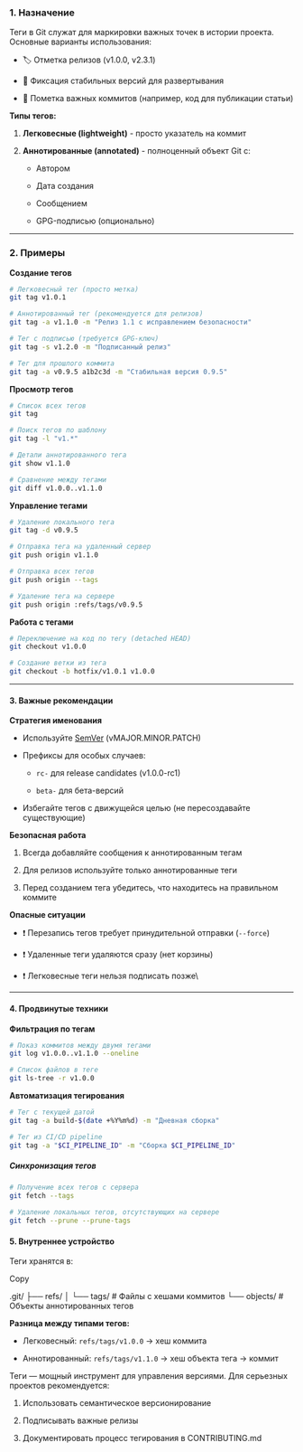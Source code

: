 ### 1. Назначение

Теги в Git служат для маркировки важных точек в истории проекта. Основные варианты использования:

- 🏷️ Отметка релизов (v1.0.0, v2.3.1)

- 🔖 Фиксация стабильных версий для развертывания

- 📌 Пометка важных коммитов (например, код для публикации статьи)

**Типы тегов:**

1. **Легковесные (lightweight)** - просто указатель на коммит

2. **Аннотированные (annotated)** - полноценный объект Git с:
    
    - Автором
    
    - Дата создания
    
    - Сообщением
    
    - GPG-подписью (опционально)

---
### 2. Примеры

 **Создание тегов**
```bash
# Легковесный тег (просто метка)
git tag v1.0.1

# Аннотированный тег (рекомендуется для релизов)
git tag -a v1.1.0 -m "Релиз 1.1 с исправлением безопасности"

# Тег с подписью (требуется GPG-ключ)
git tag -s v1.2.0 -m "Подписанный релиз"

# Тег для прошлого коммита
git tag -a v0.9.5 a1b2c3d -m "Стабильная версия 0.9.5"
```

 **Просмотр тегов**
```bash
# Список всех тегов
git tag

# Поиск тегов по шаблону
git tag -l "v1.*"

# Детали аннотированного тега
git show v1.1.0

# Сравнение между тегами
git diff v1.0.0..v1.1.0
```

 **Управление тегами**
```bash
# Удаление локального тега
git tag -d v0.9.5

# Отправка тега на удаленный сервер
git push origin v1.1.0

# Отправка всех тегов
git push origin --tags

# Удаление тега на сервере
git push origin :refs/tags/v0.9.5
```

**Работа с тегами**
```bash
# Переключение на код по тегу (detached HEAD)
git checkout v1.0.0

# Создание ветки из тега
git checkout -b hotfix/v1.0.1 v1.0.0
```

---
#### **3. Важные рекомендации**

 **Стратегия именования**

- Используйте [SemVer](https://semver.org/) (vMAJOR.MINOR.PATCH)

- Префиксы для особых случаев:
    
    - `rc-` для release candidates (v1.0.0-rc1)
    
    - `beta-` для бета-версий
    
- Избегайте тегов с движущейся целью (не пересоздавайте существующие)

**Безопасная работа**

1. Всегда добавляйте сообщения к аннотированным тегам

2. Для релизов используйте только аннотированные теги

3. Перед созданием тега убедитесь, что находитесь на правильном коммите

**Опасные ситуации**

- ❗ Перезапись тегов требует принудительной отправки (`--force`)

- ❗ Удаленные теги удаляются сразу (нет корзины)

- ❗ Легковесные теги нельзя подписать позже\

---
#### **4. Продвинутые техники**

**Фильтрация по тегам**
```bash
# Показ коммитов между двумя тегами
git log v1.0.0..v1.1.0 --oneline

# Список файлов в теге
git ls-tree -r v1.0.0
```

**Автоматизация тегирования**
```bash
# Тег с текущей датой
git tag -a build-$(date +%Y%m%d) -m "Дневная сборка"

# Тег из CI/CD pipeline
git tag -a "$CI_PIPELINE_ID" -m "Сборка $CI_PIPELINE_ID"
```
##### **Синхронизация тегов**
```bash
# Получение всех тегов с сервера
git fetch --tags

# Удаление локальных тегов, отсутствующих на сервере
git fetch --prune --prune-tags
```
#### **5. Внутреннее устройство**

Теги хранятся в:

Copy

.git/
├── refs/
│   └── tags/       # Файлы с хешами коммитов
└── objects/       # Объекты аннотированных тегов

**Разница между типами тегов:**

- Легковесный: `refs/tags/v1.0.0` → хеш коммита

- Аннотированный: `refs/tags/v1.1.0` → хеш объекта тега → коммит


Теги — мощный инструмент для управления версиями. Для серьезных проектов рекомендуется:

1. Использовать семантическое версионирование

2. Подписывать важные релизы

3. Документировать процесс тегирования в CONTRIBUTING.md